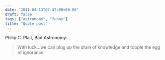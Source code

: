 ```yaml
---
date: "2011-04-13T07:47:00+00:00"
draft: false
tags: ["astronomy", "funny"]
title: "Quote post"
---
```

Philip C. Plait, Bad Astronomy:

> With luck...we can plug up the drain of knowledge and topple the egg of ignorance.

